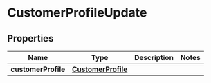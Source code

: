 

# CustomerProfileUpdate

## Properties

Name | Type | Description | Notes
------------ | ------------- | ------------- | -------------
**customerProfile** | [**CustomerProfile**](CustomerProfile.md) |  | 




